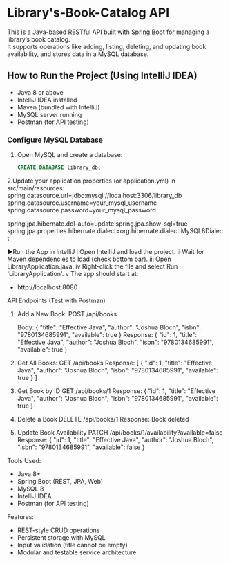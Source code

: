 # **Library's-Book-Catalog API**

This is a Java-based RESTful API built with Spring Boot for managing a library’s book catalog.  
It supports operations like adding, listing, deleting, and updating book availability, and stores data in a MySQL database.

  ##  How to Run the Project (Using IntelliJ IDEA)
  - Java 8 or above
  - IntelliJ IDEA installed
  - Maven (bundled with IntelliJ)
  - MySQL server running
  - Postman (for API testing)

  ###  Configure MySQL Database
  1. Open MySQL and create a database:
     ```sql
     CREATE DATABASE library_db;


2.Update your application.properties (or application.yml) in src/main/resources:
  spring.datasource.url=jdbc:mysql://localhost:3306/library_db
  spring.datasource.username=your_mysql_username
  spring.datasource.password=your_mysql_password
  
  spring.jpa.hibernate.ddl-auto=update
  spring.jpa.show-sql=true
  spring.jpa.properties.hibernate.dialect=org.hibernate.dialect.MySQL8Dialect


▶️Run the App in IntelliJ
 i Open IntelliJ and load the project.
 ii Wait for Maven dependencies to load (check bottom bar).
 iii Open LibraryApplication.java.
 iv Right-click the file and select Run 'LibraryApplication'.
 v The app should start at:
   - http://localhost:8080

API Endpoints (Test with Postman)
  1. Add a New Book:
     POST /api/books
     
       Body:
           {
            "title": "Effective Java",
            "author": "Joshua Bloch",
            "isbn": "9780134685991",
            "available": true
          }
     Response:
           {
            "id": 1,
            "title": "Effective Java",
            "author": "Joshua Bloch",
            "isbn": "9780134685991",
            "available": true
          }

2. Get All Books:
   GET /api/books
     Response:
         [
            {
              "id": 1,
              "title": "Effective Java",
              "author": "Joshua Bloch",
              "isbn": "9780134685991",
              "available": true
            }
        ]

3. Get Book by ID
   GET /api/books/1
    Response:
       {
        "id": 1,
        "title": "Effective Java",
        "author": "Joshua Bloch",
        "isbn": "9780134685991",
        "available": true
      }

4. Delete a Book
   DELETE /api/books/1
      Response:
         Book deleted

5. Update Book Availability
   PATCH /api/books/1/availability?available=false
        Response:
           {
              "id": 1,
              "title": "Effective Java",
              "author": "Joshua Bloch",
              "isbn": "9780134685991",
              "available": false
         }

Tools Used:
 - Java 8+
 - Spring Boot (REST, JPA, Web)
 - MySQL 8
 - IntelliJ IDEA
 - Postman (for API testing)

Features:
 - REST-style CRUD operations
 - Persistent storage with MySQL
 - Input validation (title cannot be empty)
 - Modular and testable service architecture
